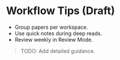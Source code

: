 # Workflow Tips (Draft)

- Group papers per workspace.
- Use quick notes during deep reads.
- Review weekly in Review Mode.

> TODO: Add detailed guidance.

